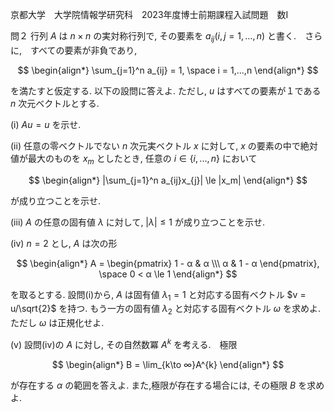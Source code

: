 京都大学　大学院情報学研究科　2023年度博士前期課程入試問題　数I

問２ 行列 $A$ は $n \times n$ の実対称行列で, その要素を $a_{ij}(i,j=1,...,n)$ と書く.　さらに,　すべての要素が非負であり,

$$
    \begin{align*}
        \sum_{j=1}^n a_{ij} = 1, \space i = 1,...,n
    \end{align*}
$$

を満たすと仮定する. 以下の設問に答えよ. ただし, $u$ はすべての要素が１である $n$ 次元ベクトルとする.

(i) $Au = u$ を示せ.

(ii) 任意の零ベクトルでない $n$ 次元実ベクトル $x$ に対して, $x$ の要素の中で絶対値が最大のものを $x_m$ としたとき, 任意の $i \in \{i,...,n\}$ において

$$
    \begin{align*}
        |\sum_{j=1}^n a_{ij}x_{j}| \le |x_m| 
    \end{align*}
$$

が成り立つことを示せ.

(iii) $A$ の任意の固有値 $λ$ に対して, $|λ| \le 1$ が成り立つことを示せ.

(iv) $n=2$ とし, $A$ は次の形

$$
    \begin{align*}
        A = \begin{pmatrix} 1 - α & α \\\ α & 1 - α \end{pmatrix}, \space 0 < α \le 1
    \end{align*}
$$

を取るとする. 設問(i)から, $A$ は固有値 $λ_{1} = 1$ と対応する固有ベクトル $v = u/\sqrt{2}$ を持つ. もう一方の固有値 $λ_{2}$ と対応する固有ベクトル $ω$ を求めよ. ただし $ω$ は正規化せよ.

(v) 設問(iv)の $A$ に対し, その自然数冪 $A^{k}$ を考える.　極限

$$
    \begin{align*}
        B = \lim_{k\to ∞}A^{k}
    \end{align*}
$$

が存在する $α$ の範囲を答えよ. また,極限が存在する場合には, その極限 $B$ を求めよ.
